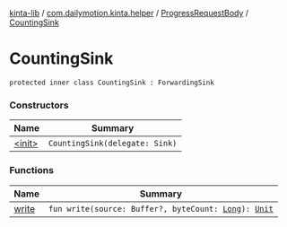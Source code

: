 [kinta-lib](../../../index.md) / [com.dailymotion.kinta.helper](../../index.md) / [ProgressRequestBody](../index.md) / [CountingSink](./index.md)

# CountingSink

`protected inner class CountingSink : ForwardingSink`

### Constructors

| Name | Summary |
|---|---|
| [&lt;init&gt;](-init-.md) | `CountingSink(delegate: Sink)` |

### Functions

| Name | Summary |
|---|---|
| [write](write.md) | `fun write(source: Buffer?, byteCount: `[`Long`](https://kotlinlang.org/api/latest/jvm/stdlib/kotlin/-long/index.html)`): `[`Unit`](https://kotlinlang.org/api/latest/jvm/stdlib/kotlin/-unit/index.html) |
